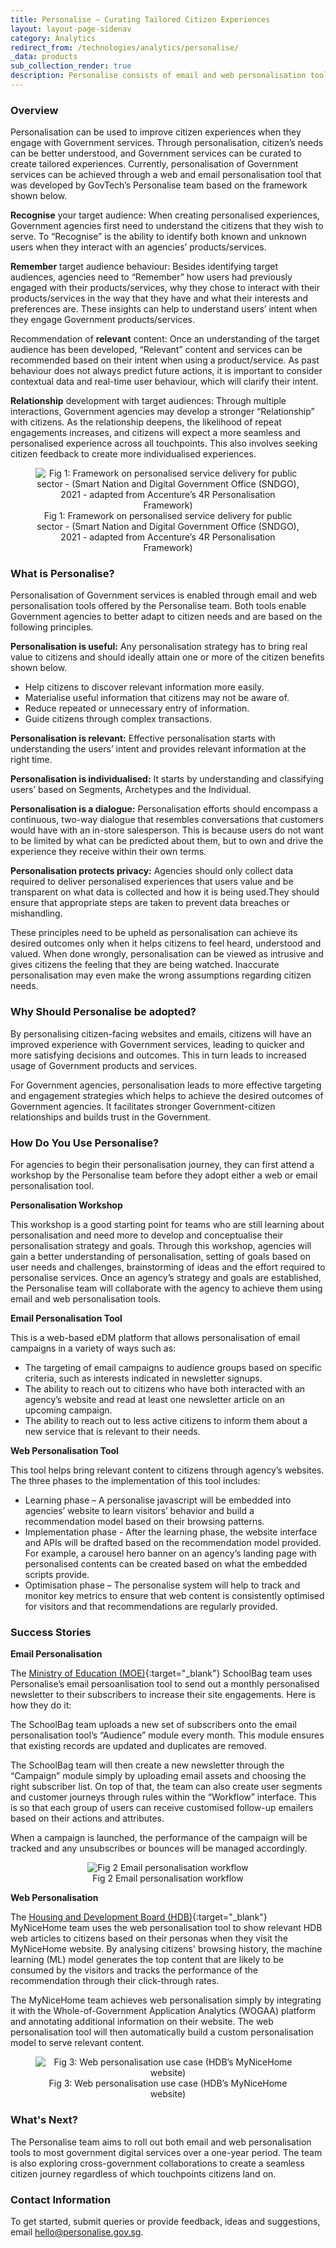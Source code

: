 ```yaml
---
title: Personalise – Curating Tailored Citizen Experiences
layout: layout-page-sidenav
category: Analytics
redirect_from: /technologies/analytics/personalise/
_data: products
sub_collection_render: true
description: Personalise consists of email and web personalisation tools that help agencies better analyse user behaviours and provide tailored experiences to individuals.
---
```


### Overview

Personalisation can be used to improve citizen experiences when they engage with Government services. Through personalisation, citizen’s needs can be better understood, and Government services can be curated to create tailored experiences. Currently, personalisation of Government services can be achieved through a web and email personalisation tool that was developed by GovTech’s Personalise team based on the framework shown below.

**Recognise** your target audience: When creating personalised experiences, Government agencies first need to understand the citizens that they wish to serve. To “Recognise” is the ability to identify both known and unknown users when they interact with an agencies’ products/services.

**Remember** target audience behaviour: Besides identifying target audiences, agencies need to “Remember” how users had previously engaged with their products/services, why they chose to interact with their products/services in the way that they have and what their interests and preferences are. These insights can help to understand users’ intent when they engage Government products/services.

Recommendation of **relevant** content: Once an understanding of the target audience has been developed, “Relevant” content and services can be recommended based on their intent when using a product/service. As past behaviour does not always predict future actions, it is important to consider contextual data and real-time user behaviour, which will clarify their intent.

**Relationship** development with target audiences: Through multiple interactions, Government agencies may develop a stronger “Relationship” with citizens. As the relationship deepens, the likelihood of repeat engagements increases, and citizens will expect a more seamless and personalised experience across all touchpoints. This also involves seeking citizen feedback to create more individualised experiences.

<figure style="text-align: center">
  <img
    src="/assets/img/PERCY Flowchart.jpg"  
    alt="Fig 1: Framework on personalised service delivery for public sector - (Smart Nation and Digital Government Office (SNDGO), 2021 - adapted from Accenture’s 4R Personalisation Framework)"
  />
  <figcaption>Fig 1: Framework on personalised service delivery for public sector - (Smart Nation and Digital Government Office (SNDGO), 2021 - adapted from Accenture’s 4R Personalisation Framework)</figcaption>
</figure>

### What is Personalise?

Personalisation of Government services is enabled through email and web personalisation tools offered by the Personalise team. Both tools enable Government agencies to better adapt to citizen needs and are based on the following principles.

**Personalisation is useful:** Any personalisation strategy has to bring real value to citizens and should ideally attain one or more of the citizen benefits shown below.

- Help citizens to discover relevant information more easily.
- Materialise useful information that citizens may not be aware of.
- Reduce repeated or unnecessary entry of information.
- Guide citizens through complex transactions.

**Personalisation is relevant:** Effective personalisation starts with understanding the users’ intent and provides relevant information at the right time.

**Personalisation is individualised:** It starts by understanding and classifying users’ based on Segments, Archetypes and the Individual.

**Personalisation is a dialogue:** Personalisation efforts should encompass a continuous, two-way dialogue that resembles conversations that customers would have with an in-store salesperson. This is because users do not want to be limited by what can be predicted about them, but to own and drive the experience they receive within their own terms.

**Personalisation protects privacy:** Agencies should only collect data required to deliver personalised experiences that users value and be transparent on what data is collected and how it is being used.They should ensure that appropriate steps are taken to prevent data breaches or mishandling.

These principles need to be upheld as personalisation can achieve its desired outcomes only when it helps citizens to feel heard, understood and valued. When done wrongly, personalisation can be viewed as intrusive and gives citizens the feeling that they are being watched. Inaccurate personalisation may even make the wrong assumptions regarding citizen needs.

### Why Should Personalise be adopted?

By personalising citizen-facing websites and emails, citizens will have an improved experience with Government services, leading to quicker and more satisfying decisions and outcomes. This in turn leads to increased usage of Government products and services.

For Government agencies, personalisation leads to more effective targeting and engagement strategies which helps to achieve the desired outcomes of Government agencies. It facilitates stronger Government-citizen relationships and builds trust in the Government.

### How Do You Use Personalise?

For agencies to begin their personalisation journey, they can first attend a workshop by the Personalise team before they adopt either a web or email personalisation tool.

**Personalisation Workshop**

This workshop is a good starting point for teams who are still learning about personalisation and need more to develop and conceptualise their personalisation strategy and goals. Through this workshop, agencies will gain a better understanding of personalisation, setting of goals based on user needs and challenges, brainstorming of ideas and the effort required to personalise services. Once an agency’s strategy and goals are established, the Personalise team will collaborate with the agency to achieve them using email and web personalisation tools.

**Email Personalisation Tool**

This is a web-based eDM platform that allows personalisation of email campaigns in a variety of ways such as:

- The targeting of email campaigns to audience groups based on specific criteria, such as interests indicated in newsletter signups.
- The ability to reach out to citizens who have both interacted with an agency’s website and read at least one newsletter article on an upcoming campaign.
- The ability to reach out to less active citizens to inform them about a new service that is relevant to their needs.

**Web Personalisation Tool**

This tool helps bring relevant content to citizens through agency’s websites. The three phases to the implementation of this tool includes:

- Learning phase – A personalise javascript will be embedded into agencies’ website to learn visitors’ behavior and build a recommendation model based on their browsing patterns.
- Implementation phase - After the learning phase, the website interface and APIs will be drafted based on the recommendation model provided. For example, a carousel hero banner on an agency’s landing page with personalised contents can be created based on what the embedded scripts provide.
- Optimisation phase – The personalise system will help to track and monitor key metrics to ensure that web content is consistently optimised for visitors and that recommendations are regularly provided.

### Success Stories

**Email Personalisation**

The [Ministry of Education (MOE)](https://www.moe.gov.sg/){:target="\_blank"} SchoolBag team uses Personalise’s email persoanlisation tool to send out a monthly personalised newsletter to their subscribers to increase their site engagements. Here is how they do it:

The SchoolBag team uploads a new set of subscribers onto the email personalisation tool’s “Audience” module every month. This module ensures that existing records are updated and duplicates are removed.

The SchoolBag team will then create a new newsletter through the “Campaign” module simply by uploading email assets and choosing the right subscriber list. On top of that, the team can also create user segments and customer journeys through rules within the “Workflow” interface. This is so that each group of users can receive customised follow-up emailers based on their actions and attributes.

When a campaign is launched, the performance of the campaign will be tracked and any unsubscribes or bounces will be managed accordingly.

<figure style="text-align: center">
  <img
    src="/assets/img/technologies/Fig 2 Email personalisation workflow.png"  
    alt="Fig 2 Email personalisation workflow"
  />
  <figcaption>Fig 2 Email personalisation workflow</figcaption>
</figure>

**Web Personalisation**

The [Housing and Development Board (HDB)](https://www.hdb.gov.sg/cs/infoweb/homepage){:target="\_blank"} MyNiceHome team uses the web personalisation tool to show relevant HDB web articles to citizens based on their personas when they visit the MyNiceHome website. By analysing citizens' browsing history, the machine learning (ML) model generates the top content that are likely to be consumed by the visitors and tracks the performance of the recommendation through their click-through rates.

The MyNiceHome team achieves web personalisation simply by integrating it with the Whole-of-Government Application Analytics (WOGAA) platform and annotating additional information on their website. The web personalisation tool will then automatically build a custom personalisation model to serve relevant content.

<figure style="text-align: center">
  <img
    src="/assets/img/technologies/Fig 3 Web personalisation use case (HDB’s MyNiceHome website).PNG"  
    alt="Fig 3: Web personalisation use case (HDB’s MyNiceHome website)"
  />
  <figcaption>Fig 3: Web personalisation use case (HDB’s MyNiceHome website)</figcaption>
</figure>

### What's Next?

The Personalise team aims to roll out both email and web personalisation tools to most government digital services over a one-year period. The team is also exploring cross-government collaborations to create a seamless citizen journey regardless of which touchpoints citizens land on.

### Contact Information

To get started, submit queries or provide feedback, ideas and suggestions, email <hello@personalise.gov.sg>.
